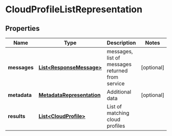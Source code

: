 
# CloudProfileListRepresentation

## Properties
Name | Type | Description | Notes
------------ | ------------- | ------------- | -------------
**messages** | [**List&lt;ResponseMessage&gt;**](ResponseMessage.md) | messages, list of messages returned from service |  [optional]
**metadata** | [**MetadataRepresentation**](MetadataRepresentation.md) | Additional data |  [optional]
**results** | [**List&lt;CloudProfile&gt;**](CloudProfile.md) | List of matching cloud profiles | 



